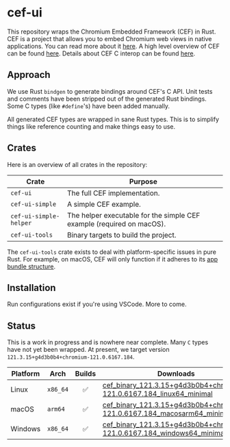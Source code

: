 # cef-ui

This repository wraps the Chromium Embedded Framework (CEF) in Rust. CEF is a project that allows you to embed Chromium web views in native applications. You can read more about it [here](https://github.com/chromiumembedded/cef). A high level overview of CEF can be found [here](https://bitbucket.org/chromiumembedded/cef/wiki/GeneralUsage). Details about CEF C interop can be found [here](https://bitbucket.org/chromiumembedded/cef/wiki/UsingTheCAPI.md).

## Approach

We use Rust `bindgen` to generate bindings around CEF's C API. Unit tests and comments have been stripped out of the generated Rust bindings. Some C types (like `#define`'s) have been added manually.

All generated CEF types are wrapped in sane Rust types. This is to simplify things like reference counting and make things easy to use.

## Crates

Here is an overview of all crates in the repository:

| Crate | Purpose |
| --- | --- |
| `cef-ui` | The full CEF implementation. |
| `cef-ui-simple` | A simple CEF example. |
| `cef-ui-simple-helper` | The helper executable for the simple CEF example (required on macOS). |
| `cef-ui-tools` | Binary targets to build the project. |

The `cef-ui-tools` crate exists to deal with platform-specific issues in pure Rust. For example, on macOS, CEF will only function if it adheres to its [app bundle structure](https://bitbucket.org/chromiumembedded/cef/wiki/GeneralUsage.md#markdown-header-macos).

## Installation

Run configurations exist if you're using VSCode. More to come.

## Status

This is a work in progress and is nowhere near complete. Many `C` types have not yet been wrapped. At present, we target version `121.3.15+g4d3b0b4+chromium-121.0.6167.184`.

| Platform | Arch | Builds | Downloads |
| --- | --- | :---: | --- |
| Linux | `x86_64` | :white_check_mark: | [cef_binary_121.3.15+g4d3b0b4+chromium-121.0.6167.184_linux64_minimal](https://cef-builds.spotifycdn.com/cef_binary_121.3.15%2Bg4d3b0b4%2Bchromium-121.0.6167.184_linux64_minimal.tar.bz2) |
| macOS | `arm64` | :white_check_mark: | [cef_binary_121.3.15+g4d3b0b4+chromium-121.0.6167.184_macosarm64_minimal](https://cef-builds.spotifycdn.com/cef_binary_121.3.15%2Bg4d3b0b4%2Bchromium-121.0.6167.184_macosarm64_minimal.tar.bz2)
| Windows | `x86_64` | :white_check_mark: | [cef_binary_121.3.15+g4d3b0b4+chromium-121.0.6167.184_windows64_minimal](https://cef-builds.spotifycdn.com/cef_binary_121.3.15%2Bg4d3b0b4%2Bchromium-121.0.6167.184_windows64_minimal.tar.bz2) |
